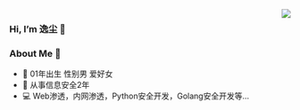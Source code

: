 
<img align="right" src="https://github-readme-stats.vercel.app/api?username=yichensec&count_private=true&show_icons=true&hide=prs" />

### Hi, I’m 逸尘 👋

### About Me 👋
- 👴 01年出生 性别男 爱好女
- 📖 从事信息安全2年
- 💻 Web渗透，内网渗透，Python安全开发，Golang安全开发等...

<!--
**yichensec/yichensec** is a ✨ special ✨ repository because its `README.md` (this file) appears on your GitHub profile.
You can click the Preview link to take a look at your changes.
- 🔭 I’m currently working on ...
- 🌱 I’m currently learning ...
- 👯 I’m looking to collaborate on ...
- 🤔 I’m looking for help with ...
- 💬 Ask me about ...
- 📫 How to reach me: ...
- 😄 Pronouns: ...
- ⚡ Fun fact: ...
-->
